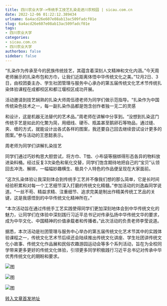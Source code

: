 ```yaml
---
title: 四川农业大学->传统手工技艺扎染走进川农校园 | sicau.com.cn
date: 2022-12-06 01:22:12.389434
urlname: 6a4acd26e607e08ab13ac509fadcf01e
slug: 6a4acd26e607e08ab13ac509fadcf01e
tags: 
- 四川农业大学
categories:
- sicau.com.cn
- 四川农业大学
authorbox: false
sidebar: false
---
```

“扎染作为传承至今的民族传统技艺，其蕴含着深刻人文精神和文化内涵。”今天周老师展示的扎染布包和方巾，让我们近距离体悟中华传统文化之美。”12月2日、3日，由校团委主办、学生社团管理与服务中心承办的第五届传统文化艺术节传统扎染体验课程在成都校区和都江堰校区成功开展。

活动邀请到技艺娴熟的扎染大师周伍德老师为同学们做示范指导。“扎染作为中国传统染色技术之一，每一副扎染作品都是饱含创作者独一无二的灵感
<!--more-->
和设计，这是机器无法替代的艺术品。”周老师在讲解中分享到。“没想到扎染这门传统手艺是如此的化繁为简，用细线、硬币、瓶盖甚至鹅卵石等物品，通过缝、夹、缠的方式，就能设计出各式各样的图案，我还要自己回去继续尝试设计更多的图案。”参与活动的王思懿表示。

周老师为同学们讲解扎染技艺

同学们通过巧妙构思大胆尝试，将方巾、T恤、小布袋等捆绑得形态各异的物料放进染料桶。经过反复3次染色和氧化交替，同学们饱含期待地把自己的“宝贝”认领回去冲洗、解绑，一幅幅妙趣横生、极具个人特色的作品便呈现在大家面前。

“这次扎染体验让我深刻体会到传统手工艺并不像我们想的那么简单，它是长时间经验积累和对每一个工艺细节深入打磨的传统文化精髓。”参加活动的刘逸淼同学说道。“一丝不苟、精益求精、注重细节、追求完美是制出作精美传统工艺品的关键，这是我感悟到的中华传统文化精神所在。”

“本次活动旨在通过传统手工艺实践使得同学们更加深刻地体会到中华传统文化的魅力，让同学们在体验中深刻践行习近平总书记对传承弘扬中华传统文华的要求，成为中华文化、中国精神的价值承载者和传播者。”此次活动的负责老师李莹说道。

据悉，本次活动是社团管理与服务中心举办的第五届传统文化艺术节其中的实践体验课程之一，传统文化艺术节后续还会陆续推出传统文化讲座、学生社团讲传统文化小故事、传统文化作品展和民俗农趣游园运动会等多个系列活动，旨在为全校同学带来更多更好的传统文化体验，引领更多同学积极践行习近平总书记对传承中华优秀传统文化的期盼和要求。

![图](https://news.sicau.edu.cn/__local/2/7E/49/C8490938D4E87AB0B2E5C784AF2_2AF0C956_EBB43.png)

![图](https://news.sicau.edu.cn/__local/4/D9/8C/491BE8524451B5027BD4E5D1723_5F148276_C5CCE.png)

![图](https://news.sicau.edu.cn/__local/3/13/C4/75A7E8CF22ADF3060A7D65E1C88_9152094D_AF7DD.png)

[转入文章首发地址](https://news.sicau.edu.cn/info/1078/70446.htm)
